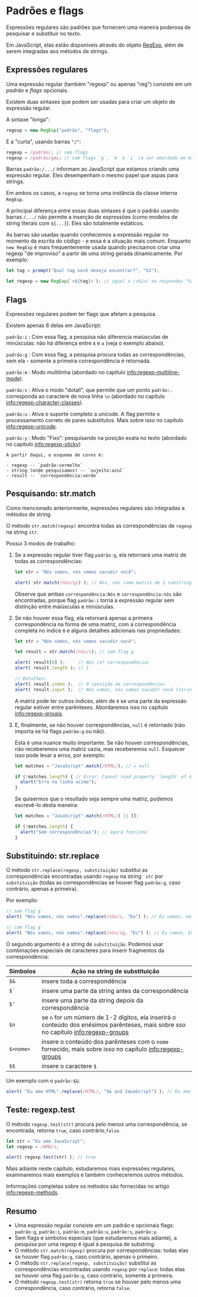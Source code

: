 # Padrões e flags

Expressões regulares são padrões que fornecem uma maneira poderosa de pesquisar e substituir no texto.

Em JavaScript, elas estão disponíveis através do objeto [RegExp](mdn:js/RegExp), além de serem integradas aos métodos de strings.

## Expressões regulares

Uma expressão regular (também "regexp" ou apenas "reg") consiste em um *padrão* e *flags* opcionais.

Existem duas sintaxes que podem ser usadas para criar um objeto de expressão regular.

A sintaxe "longa":

```js
regexp = new RegExp("padrão", "flags");
```

E a "curta", usando barras `"/"`:

```js
regexp = /padrão/; // sem flags
regexp = /padrão/gmi; // com flags `g`, `m` e `i` (a ser abordado em breve)
```

Barras `padrão:/.../` informam ao JavaScript que estamos criando uma expressão regular. Eles desempenham o mesmo papel que aspas para strings.

Em ambos os casos, a `regexp` se torna uma instância da classe interna `RegExp`.

A principal diferença entre essas duas sintaxes é que o padrão usando barras `/.../` não permite a inserção de expressões (como modelos de string literais com `${...}`). Eles são totalmente estáticos.

As barras são usadas quando conhecemos a expressão regular no momento da escrita do código - e essa é a situação mais comum. Enquanto `new RegExp` é mais frequentemente usada quando precisamos criar uma regexp "de improviso" a partir de uma string gerada dinamicamente. Por exemplo:

```js
let tag = prompt("Qual tag você deseja encontrar?", "h2");

let regexp = new RegExp(`<${tag}>`); // igual a /<h2>/ se respondeu "h2" no prompt acima
```

## Flags

Expressões regulares podem ter flags que afetam a pesquisa.

Existem apenas 6 delas em JavaScript:

`padrão:i`
: Com essa flag, a pesquisa não diferencia maiúsculas de minúsculas: não há diferença entre `A` e `a` (veja o exemplo abaixo).

`padrão:g`
: Com essa flag, a pesquisa procura todas as correspondências, sem ela - somente a primeira correspondência é retornada.

`padrão:m`
: Modo multilinha (abordado no capítulo <info:regexp-multiline-mode>).

`padrão:s`
: Ativa o modo "dotall", que permite que um ponto `padrão:.` corresponda ao caractere de nova linha `\n` (abordado no capítulo <info:regexp-character-classes>).

`padrão:u`
: Ativa o suporte completo a unicode. A flag permite o processamento correto de pares substitutos. Mais sobre isso no capítulo <info:regexp-unicode>.

`padrão:y`
: Modo "Fixo": pesquisando na posição exata no texto (abordado no capítulo <info:regexp-sticky>)

```smart header="Cores"
A partir daqui, o esquema de cores é:

- regexp -- `padrão:vermelho`
- string (onde pesquisamos) -- `sujeito:azul`
- result -- `correspondência:verde`
```

## Pesquisando: str.match

Como mencionado anteriormente, expressões regulares são integradas a métodos de string.

O método `str.match(regexp)` encontra todas as correspondências de `regexp` na string `str`.

Possui 3 modos de trabalho:

1. Se a expressão regular tiver flag `padrão:g`, ela retornará uma matriz de todas as correspondências:
    ```js run
    let str = "Nós vamos, nós vamos sacudir você";

    alert( str.match(/nós/gi) ); // Nós, nós (uma matriz de 2 substrings que correspondem)
    ```
    Observe que ambas `correspondência:Nós` e `correspondência:nós` são encontradas, porque flag `padrão:i` torna a expressão regular sem distinção entre maiúsculas e minúsculas.

2. Se não houver essa flag, ela retornará apenas a primeira correspondência na forma de uma matriz, com a correspondência completa no índice `0` e alguns detalhes adicionais nas propriedades:
    ```js run
    let str = "Nós vamos, nós vamos sacudir você";

    let result = str.match(/nós/i); // sem flag g

    alert( result[0] );     // Nós (1º correspondência)
    alert( result.length ); // 1

    // Detalhes:
    alert( result.index );  // 0 (posição da correspondência)
    alert( result.input );  // Nós vamos, nós vamos sacudir você (string de origem)
    ```
    A matriz pode ter outros índices, além de `0` se uma parte da expressão regular estiver entre parênteses. Abordaremos isso no capítulo <info:regexp-groups>.

3. E, finalmente, se não houver correspondências, `null` é retornado (não importa se há flags `padrão:g` ou não).

    Esta é uma nuance muito importante. Se não houver correspondências, não receberemos uma matriz vazia, mas receberemos `null`. Esquecer isso pode levar a erros, por exemplo:

    ```js run
    let matches = "JavaScript".match(/HTML/); // = null

    if (!matches.length) { // Error: Cannot read property 'length' of null
      alert("Erro na linha acima");
    }
    ```

   	Se quisermos que o resultado seja sempre uma matriz, podemos escrevê-lo desta maneira:

    ```js run
    let matches = "JavaScript".match(/HTML/) || [];

    if (!matches.length) {
      alert("Sem correspondências"); // agora funciona
    }
    ```

## Substituindo: str.replace

O método `str.replace(regexp, substituição)` substitui as correspondências encontradas usando `regexp` na string ` str` por `substituição` (todas as correspondências se houver flag `padrão:g`, caso contrário, apenas a primeira).

Por exemplo:

```js run
// sem flag g
alert( "Nós vamos, nós vamos".replace(/nós/i, "Eu") ); // Eu vamos, nós vamos

// com flag g
alert( "Nós vamos, nós vamos".replace(/nós/ig, "Eu") ); // Eu vamos, Eu vamos
```

O segundo argumento é a string de `substituição`. Podemos usar combinações especiais de caracteres para inserir fragmentos da correspondência:

| Símbolos | Ação na string de substituição |
|--------|--------|
|`$&`|insere toda a correspondência|
|<code>$&#096;</code>|insere uma parte da string antes da correspondência|
|`$'`|insere uma parte da string depois da correspondência|
|`$n`|se `n` for um número de 1-2 dígitos, ela inserirá o conteúdo dos enésimos parênteses, mais sobre sso no capítulo <info:regexp-groups>|
|`$<nome>`|insere o conteúdo dos parênteses com o `nome` fornecido, mais sobre isso no capítulo <info:regexp-groups>|
|`$$`|insere o caractere `$` |

Um exemplo com o `padrão:$&`:

```js run
alert( "Eu amo HTML".replace(/HTML/, "$& and JavaScript") ); // Eu amo HTML and JavaScript
```

## Teste: regexp.test

O método `regexp.test(str)` procura pelo menos uma correspondência, se encontrada, retorna `true`, caso contrário,`false`.

```js run
let str = "Eu amo JavaScript";
let regexp = /AMO/i;

alert( regexp.test(str) ); // true
```

Mais adiante neste capítulo, estudaremos mais expressões regulares, examinaremos mais exemplos e também conheceremos outros métodos.

Informações completas sobre os métodos são fornecidas no artigo <info:regexp-methods>.

## Resumo

- Uma expressão regular consiste em um padrão e opcionais flags: `padrão:g`, `padrão:i`, `padrão:m`, `padrão:u`, `padrão:s`, `padrão:y`.
- Sem flags e símbolos especiais (que estudaremos mais adiante), a pesquisa por uma regexp é igual à pesquisa de substring.
- O método `str.match(regexp)` procura por correspondências: todas elas se houver flag `padrão:g`, caso contrário, apenas o primeiro.
- O método `str.replace(regexp, substituição)` substitui as correspondências encontradas usando `regexp` por `replace`: todas elas se houver uma flag `padrão:g`, caso contrário, somente a primeira.
- O método `regexp.test(str)` retorna `true` se houver pelo menos uma correspondência, caso contrário, retorna `false`.